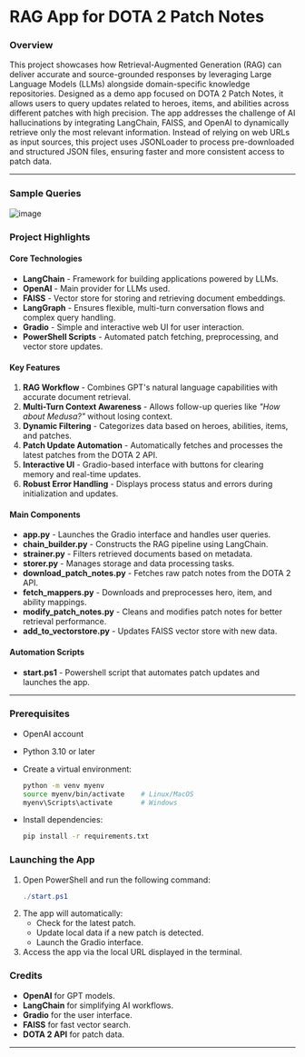 RAG App for DOTA 2 Patch Notes
==============================

### Overview

This project showcases how Retrieval-Augmented Generation (RAG) can deliver accurate and source-grounded responses by leveraging Large Language Models (LLMs) alongside domain-specific knowledge repositories.
Designed as a demo app focused on DOTA 2 Patch Notes, it allows users to query updates related to heroes, items, and abilities across different patches with high precision. The app addresses the challenge of AI hallucinations by integrating LangChain, FAISS, and OpenAI to dynamically retrieve only the most relevant information.
Instead of relying on web URLs as input sources, this project uses JSONLoader to process pre-downloaded and structured JSON files, ensuring faster and more consistent access to patch data.

---

### Sample Queries
![image](https://github.com/user-attachments/assets/034c22eb-bf9b-4d8d-839d-909de1b32b04)

### Project Highlights

#### **Core Technologies**
- **LangChain** - Framework for building applications powered by LLMs.
- **OpenAI** - Main provider for LLMs used.
- **FAISS** - Vector store for storing and retrieving document embeddings.
- **LangGraph** - Ensures flexible, multi-turn conversation flows and complex query handling.
- **Gradio** - Simple and interactive web UI for user interaction.
- **PowerShell Scripts** - Automated patch fetching, preprocessing, and vector store updates.

#### **Key Features**
1. **RAG Workflow** - Combines GPT's natural language capabilities with accurate document retrieval.
2. **Multi-Turn Context Awareness** - Allows follow-up queries like *"How about Medusa?"* without losing context.
3. **Dynamic Filtering** - Categorizes data based on heroes, abilities, items, and patches.
4. **Patch Update Automation** - Automatically fetches and processes the latest patches from the DOTA 2 API.
5. **Interactive UI** - Gradio-based interface with buttons for clearing memory and real-time updates.
6. **Robust Error Handling** - Displays process status and errors during initialization and updates.

#### **Main Components**
- **app.py** - Launches the Gradio interface and handles user queries.
- **chain_builder.py** - Constructs the RAG pipeline using LangChain.
- **strainer.py** - Filters retrieved documents based on metadata.
- **storer.py** - Manages storage and data processing tasks.
- **download_patch_notes.py** - Fetches raw patch notes from the DOTA 2 API.
- **fetch_mappers.py** - Downloads and preprocesses hero, item, and ability mappings.
- **modify_patch_notes.py** - Cleans and modifies patch notes for better retrieval performance.
- **add_to_vectorstore.py** - Updates FAISS vector store with new data.

#### **Automation Scripts**
- **start.ps1** - Powershell script that automates patch updates and launches the app.

---

### **Prerequisites**
- OpenAI account
- Python 3.10 or later
- Create a virtual environment:
  ```bash
  python -m venv myenv
  source myenv/bin/activate    # Linux/MacOS
  myenv\Scripts\activate       # Windows
  ```

- Install dependencies:
  ```bash
  pip install -r requirements.txt
  ```

### **Launching the App**
1. Open PowerShell and run the following command:
   ```powershell
   ./start.ps1
   ```
2. The app will automatically:
   - Check for the latest patch.
   - Update local data if a new patch is detected.
   - Launch the Gradio interface.
3. Access the app via the local URL displayed in the terminal.

### Credits
- **OpenAI** for GPT models.
- **LangChain** for simplifying AI workflows.
- **Gradio** for the user interface.
- **FAISS** for fast vector search.
- **DOTA 2 API** for patch data.

---

